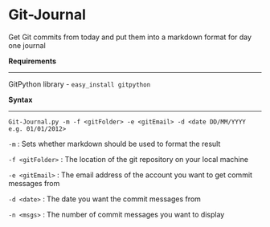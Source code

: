 Git-Journal
===========

Get Git commits from today and put them into a markdown format for day one journal

**Requirements**
***
GitPython library - `easy_install gitpython`


**Syntax**
***
`Git-Journal.py -m -f <gitFolder> -e <gitEmail> -d <date DD/MM/YYYY e.g. 01/01/2012>`

`-m` : Sets whether markdown should be used to format the result 

`-f <gitFolder>` : The location of the git repository on your local machine

`-e <gitEmail>` : The email address of the account you want to get commit messages from

`-d <date>` : The date you want the commit messages from

`-n <msgs>` : The number of commit messages you want to display
